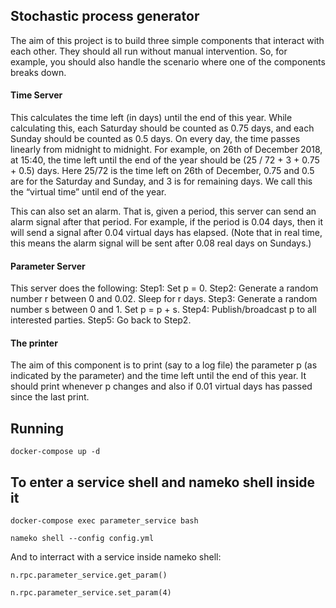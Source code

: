 ## Stochastic process generator

The aim of this project is to build three simple components that interact with each other. 
They should all run without manual intervention. 
So, for example, you should also handle the scenario where one of the components breaks down.

#### Time Server

This calculates the time left (in days) until the end of this year. 
While calculating this, each Saturday should be counted as 0.75 days, and each Sunday should be counted as 0.5 days. 
On every day, the time passes linearly from midnight to midnight. For example, on 26th of December 2018, at 15:40, 
the time left until the end of the year should be (25 / 72 + 3 + 0.75 + 0.5) days. 
Here 25/72 is the time left on 26th of December, 0.75 and 0.5 are for the Saturday and Sunday, 
and 3 is for remaining days. We call this the “virtual time” until end of the year.

This can also set an alarm. That is, given a period, this server can send an alarm signal after that period. 
For example, if the period is 0.04 days, then it will send a signal after 0.04 virtual days has elapsed. 
(Note that in real time, this means the alarm signal will be sent after 0.08 real days on Sundays.)

#### Parameter Server

This server does the following:
Step1: Set p = 0.
Step2: Generate a random number r between 0 and 0.02. Sleep for r days.
Step3: Generate a random number s between 0 and 1. Set p = p + s.
Step4: Publish/broadcast p to all interested parties.
Step5: Go back to Step2.

#### The printer

The aim of this component is to print (say to a log file) the parameter p (as indicated by the parameter) 
and the time left until the end of this year. It should print whenever p changes and also if 0.01 virtual days 
has passed since the last print.  


## Running

```shell script
docker-compose up -d
```

## To enter a service shell and nameko shell inside it

```shell script
docker-compose exec parameter_service bash
```

```shell script
nameko shell --config config.yml
```

And to interract with a service inside nameko shell:

```shell script
n.rpc.parameter_service.get_param()
```
```shell script
n.rpc.parameter_service.set_param(4)
```
